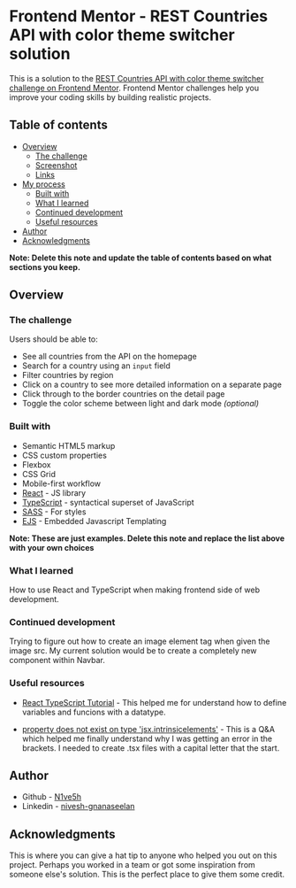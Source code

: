 # Frontend Mentor - REST Countries API with color theme switcher solution

This is a solution to the [REST Countries API with color theme switcher challenge on Frontend Mentor](https://www.frontendmentor.io/challenges/rest-countries-api-with-color-theme-switcher-5cacc469fec04111f7b848ca). Frontend Mentor challenges help you improve your coding skills by building realistic projects. 

## Table of contents

- [Overview](#overview)
  - [The challenge](#the-challenge)
  - [Screenshot](#screenshot)
  - [Links](#links)
- [My process](#my-process)
  - [Built with](#built-with)
  - [What I learned](#what-i-learned)
  - [Continued development](#continued-development)
  - [Useful resources](#useful-resources)
- [Author](#author)
- [Acknowledgments](#acknowledgments)

**Note: Delete this note and update the table of contents based on what sections you keep.**

## Overview

### The challenge

Users should be able to:

- See all countries from the API on the homepage
- Search for a country using an `input` field
- Filter countries by region
- Click on a country to see more detailed information on a separate page
- Click through to the border countries on the detail page
- Toggle the color scheme between light and dark mode *(optional)*

### Built with

- Semantic HTML5 markup
- CSS custom properties
- Flexbox
- CSS Grid
- Mobile-first workflow
- [React](https://reactjs.org/) - JS library
- [TypeScript](https://www.typescriptlang.org/) - syntactical superset of JavaScript
- [SASS](https://sass-lang.com/) - For styles
- [EJS](https://ejs.co/) - Embedded Javascript Templating


**Note: These are just examples. Delete this note and replace the list above with your own choices**

### What I learned

How to use React and TypeScript when making frontend side of web development.


### Continued development

Trying to figure out how to create an image element tag when given the image src. My current solution would be to create a completely new component within Navbar.

### Useful resources

- [React TypeScript Tutorial](https://www.youtube.com/watch?v=Z5iWr6Srsj8) - This helped me for understand how to define variables and funcions with a datatype.

- [property does not exist on type 'jsx.intrinsicelements'](https://stackoverflow.com/questions/37414304/typescript-complains-property-does-not-exist-on-type-jsx-intrinsicelements-whe) - This is a Q&A which helped me finally understand why I was getting an error in the brackets. I needed to create .tsx files with a capital letter that the start.


## Author

- Github - [N1ve5h](https://github.com/N1ve5h)
- Linkedin - [nivesh-gnanaseelan](www.linkedin.com/in/nivesh-gnanaseelan)

## Acknowledgments

This is where you can give a hat tip to anyone who helped you out on this project. Perhaps you worked in a team or got some inspiration from someone else's solution. This is the perfect place to give them some credit.

